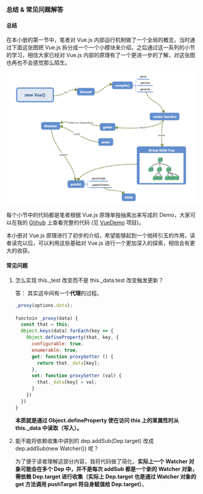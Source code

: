 ### 总结 & 常见问题解答

#### 总结

在本小册的第一节中，笔者对 Vue.js 内部运行机制做了一个全局的概览，当时通过下面这张图把 Vue.js 拆分成一个一个小模块来介绍，之后通过这一系列的小节的学习，相信大家已经对 Vue.js 内部的原理有了一个更进一步的了解，对这张图也再也不会感觉那么陌生。

![image-20210528110446837](https://raw.githubusercontent.com/silence/blog/assets/assets/20210528110446.png)

每个小节中的代码都是笔者根据 Vue.js 原理单独抽离出来写成的 Demo，大家可以在我的 [Gtihub](https://github.com/answershuto) 上查看完整的代码 (见 [VueDemo](https://github.com/answershuto/VueDemo) 项目)。

本小册对 Vue.js 原理进行了初步的介绍，希望能够起到一个抛砖引玉的作用，读者读完以后，可以利用这些基础对 Vue.js 进行一个更加深入的探索，相信会有更大的收获。

#### 常见问题

1. 怎么实现 this._test 改变而不是 this.\_data.test 改变触发更新？

   答： 其实这中间有一个**代理**的过程。

   ```javascript
   _proxy(options.data);
   
   functoin _proxy(data) {
     const that = this;
     Object.keys(data).forEach(key => {
       Object.defineProperty(that, key, {
         configurable: true,
         enumerable: true,
         get: function proxyGetter () {
           return that._data[key];
         },
         set: function proxySetter (val) {
           that._data[key] = val;
         }
       })
     })
   }
   ```

   **本质就是通过 Object.defineProperty 使在访问 this 上的某属性时从 this._data 中读取（写入）。**

2. 能不能将依赖收集中讲到的 dep.addSub(Dep.target) 改成 dep.addSub(new Watcher()) 呢？

   为了便于读者理解这部分内容，我将代码做了简化，**实际上一个 Watcher 对象可能会在多个 Dep 中，并不是每次 addSub 都是一个新的 Watcher 对象，需依赖 Dep.target 进行收集（实际上 Dep.target 也是通过 Watcher 对象的 get 方法调用 pushTarget 将自身赋值给 Dep.target）**。

   

